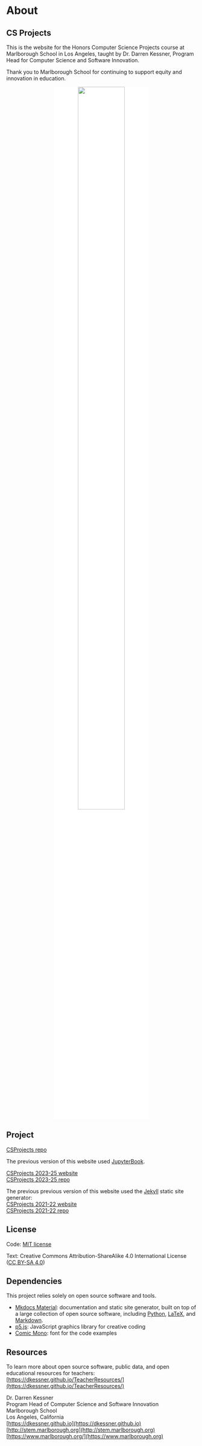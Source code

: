 # About

## CS Projects

This is the website for the Honors Computer Science Projects course at
Marlborough School in Los Angeles, taught by Dr. Darren Kessner, Program
Head for Computer Science and Software Innovation.

Thank you to Marlborough School for continuing to support equity and
innovation in education.

<a href="https://www.marlborough.org/">
<div style="background-color:white; text-align:center; width:50%; margin: 0 auto;">
<img src="../images/Mvision.jpg" width="70%">
</div>
</a>


## Project 

[CSProjects repo](https://github.com/dkessner/CSProjects)  

The previous version of this website used
[JupyterBook](https://jupyterbook.org/en/stable/intro.html).     

[CSProjects 2023-25 website](https://dkessner.github.io/CSProjects_2023-25/)  
[CSProjects 2023-25 repo](https://github.com/dkessner/CSProjects_2023-25)    

The previous previous version of this website used the
[Jekyll](https://jekyllrb.com/) static site generator:  
[CSProjects 2021-22 website](https://dkessner.github.io/CSProjects_2021-22/)  
[CSProjects 2021-22 repo](https://github.com/dkessner/CSProjects_2021-22)


## License

Code: [MIT license](https://opensource.org/licenses/MIT)

Text: Creative Commons Attribution-ShareAlike 4.0 International License
([CC BY-SA 4.0](https://creativecommons.org/licenses/by-sa/4.0))


## Dependencies

This project relies solely on open source software and tools.

- [Mkdocs Material](https://squidfunk.github.io/mkdocs-material/):
  documentation and static site generator, built on top of a large collection
  of open source software, including [Python](https://www.python.org/),
  [LaTeX](https://www.latex-project.org/), and
  [Markdown](https://daringfireball.net/projects/markdown/).
- [p5.js](https://p5js.org/): JavaScript graphics library for creative coding
- [Comic Mono](https://dtinth.github.io/comic-mono-font/): font for the code examples


## Resources

To learn more about open source software, public data, and open educational
resources for teachers:  
[https://dkessner.github.io/TeacherResources/](https://dkessner.github.io/TeacherResources/)


Dr. Darren Kessner  
Program Head of Computer Science and Software Innovation  
Marlborough School  
Los Angeles, California  
[https://dkessner.github.io](https://dkessner.github.io)  
[http://stem.marlborough.org](http://stem.marlborough.org)  
[https://www.marlborough.org/](https://www.marlborough.org)  


